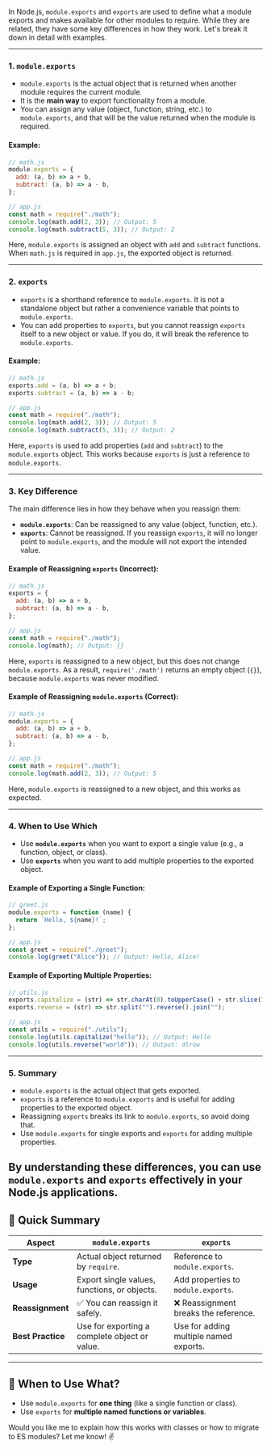 In Node.js, `module.exports` and `exports` are used to define what a module exports and makes available for other modules to require. While they are related, they have some key differences in how they work. Let's break it down in detail with examples.

---

### 1. **`module.exports`**

- `module.exports` is the actual object that is returned when another module requires the current module.
- It is the **main way** to export functionality from a module.
- You can assign any value (object, function, string, etc.) to `module.exports`, and that will be the value returned when the module is required.

#### Example:

```javascript
// math.js
module.exports = {
  add: (a, b) => a + b,
  subtract: (a, b) => a - b,
};

// app.js
const math = require("./math");
console.log(math.add(2, 3)); // Output: 5
console.log(math.subtract(5, 3)); // Output: 2
```

Here, `module.exports` is assigned an object with `add` and `subtract` functions. When `math.js` is required in `app.js`, the exported object is returned.

---

### 2. **`exports`**

- `exports` is a shorthand reference to `module.exports`. It is not a standalone object but rather a convenience variable that points to `module.exports`.
- You can add properties to `exports`, but you cannot reassign `exports` itself to a new object or value. If you do, it will break the reference to `module.exports`.

#### Example:

```javascript
// math.js
exports.add = (a, b) => a + b;
exports.subtract = (a, b) => a - b;

// app.js
const math = require("./math");
console.log(math.add(2, 3)); // Output: 5
console.log(math.subtract(5, 3)); // Output: 2
```

Here, `exports` is used to add properties (`add` and `subtract`) to the `module.exports` object. This works because `exports` is just a reference to `module.exports`.

---

### 3. **Key Difference**

The main difference lies in how they behave when you reassign them:

- **`module.exports`**: Can be reassigned to any value (object, function, etc.).
- **`exports`**: Cannot be reassigned. If you reassign `exports`, it will no longer point to `module.exports`, and the module will not export the intended value.

#### Example of Reassigning `exports` (Incorrect):

```javascript
// math.js
exports = {
  add: (a, b) => a + b,
  subtract: (a, b) => a - b,
};

// app.js
const math = require("./math");
console.log(math); // Output: {}
```

Here, `exports` is reassigned to a new object, but this does not change `module.exports`. As a result, `require('./math')` returns an empty object (`{}`), because `module.exports` was never modified.

#### Example of Reassigning `module.exports` (Correct):

```javascript
// math.js
module.exports = {
  add: (a, b) => a + b,
  subtract: (a, b) => a - b,
};

// app.js
const math = require("./math");
console.log(math.add(2, 3)); // Output: 5
```

Here, `module.exports` is reassigned to a new object, and this works as expected.

---

### 4. **When to Use Which**

- Use **`module.exports`** when you want to export a single value (e.g., a function, object, or class).
- Use **`exports`** when you want to add multiple properties to the exported object.

#### Example of Exporting a Single Function:

```javascript
// greet.js
module.exports = function (name) {
  return `Hello, ${name}!`;
};

// app.js
const greet = require("./greet");
console.log(greet("Alice")); // Output: Hello, Alice!
```

#### Example of Exporting Multiple Properties:

```javascript
// utils.js
exports.capitalize = (str) => str.charAt(0).toUpperCase() + str.slice(1);
exports.reverse = (str) => str.split("").reverse().join("");

// app.js
const utils = require("./utils");
console.log(utils.capitalize("hello")); // Output: Hello
console.log(utils.reverse("world")); // Output: dlrow
```

---

### 5. **Summary**

- `module.exports` is the actual object that gets exported.
- `exports` is a reference to `module.exports` and is useful for adding properties to the exported object.
- Reassigning `exports` breaks its link to `module.exports`, so avoid doing that.
- Use `module.exports` for single exports and `exports` for adding multiple properties.

## By understanding these differences, you can use `module.exports` and `exports` effectively in your Node.js applications.

## 🔑 **Quick Summary**

| Aspect            | `module.exports`                              | `exports`                              |
| ----------------- | --------------------------------------------- | -------------------------------------- |
| **Type**          | Actual object returned by `require`.          | Reference to `module.exports`.         |
| **Usage**         | Export single values, functions, or objects.  | Add properties to `module.exports`.    |
| **Reassignment**  | ✅ You can reassign it safely.                | ❌ Reassignment breaks the reference.  |
| **Best Practice** | Use for exporting a complete object or value. | Use for adding multiple named exports. |

---

## 🚀 **When to Use What?**

- Use `module.exports` for **one thing** (like a single function or class).
- Use `exports` for **multiple named functions or variables**.

Would you like me to explain how this works with classes or how to migrate to ES modules? Let me know! ✌️
